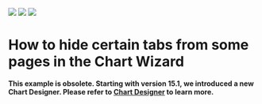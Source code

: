 <!-- default badges list -->
![](https://img.shields.io/endpoint?url=https://codecentral.devexpress.com/api/v1/VersionRange/128574771/19.2.3%2B)
[![](https://img.shields.io/badge/Open_in_DevExpress_Support_Center-FF7200?style=flat-square&logo=DevExpress&logoColor=white)](https://supportcenter.devexpress.com/ticket/details/E212)
[![](https://img.shields.io/badge/📖_How_to_use_DevExpress_Examples-e9f6fc?style=flat-square)](https://docs.devexpress.com/GeneralInformation/403183)
<!-- default badges end -->
# How to hide certain tabs from some pages in the Chart Wizard


<p><b>This example is obsolete. Starting with version 15.1, we introduced a new Chart Designer. Please refer to <a href="https://docs.devexpress.com/WindowsForms/114070/Controls-and-Libraries/Chart-Control/Design-Time-Features/Chart-Designer">Chart Designer</a> to learn more.</b></p> 

<br/>


